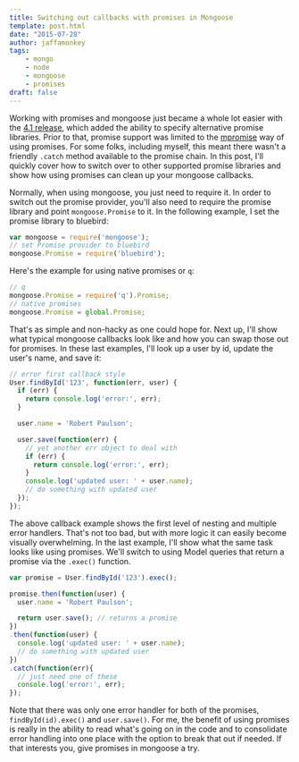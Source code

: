 ```yaml
---
title: Switching out callbacks with promises in Mongoose
template: post.html
date: "2015-07-28"
author: jaffamonkey
tags:
    - mongo
    - node
    - mongoose
    - promises
draft: false
---
```


Working with promises and mongoose just became a whole lot easier with the [4.1 release](https://github.com/Automattic/mongoose/blob/master/History.md#410--2015-07-24), which added the ability to specify alternative promise libraries. Prior to that, promise support was limited to the [mpromise](https://github.com/aheckmann/mpromise) way of using promises. For some folks, including myself, this meant there wasn't a friendly `.catch` method available to the promise chain. In this post, I'll quickly cover how to switch over to other supported promise libraries and show how using promises can clean up your mongoose callbacks.

Normally, when using mongoose, you just need to require it. In order to switch out the promise provider, you'll also need to require the promise library and point `mongoose.Promise` to it. In the following example, I set the promise library to bluebird:

```js
var mongoose = require('mongoose');
// set Promise provider to bluebird
mongoose.Promise = require('bluebird');
```

Here's the example for using native promises or `q`:

```js
// q
mongoose.Promise = require('q').Promise;
// native promises
mongoose.Promise = global.Promise;
```

That's as simple and non-hacky as one could hope for. Next up, I'll show what typical mongoose callbacks look like and how you can swap those out for promises. In these last examples, I'll look up a user by id, update the user's name, and save it:

```js
// error first callback style
User.findById('123', function(err, user) {
  if (err) {
    return console.log('error:', err);
  }

  user.name = 'Robert Paulson';

  user.save(function(err) {
    // yet another err object to deal with
    if (err) {
      return console.log('error:', err);
    }
    console.log('updated user: ' + user.name);
    // do something with updated user
  });
});
```

The above callback example shows the first level of nesting and multiple error handlers. That's not too bad, but with more logic it can easily become visually overwhelming. In the last example, I'll show what the same task looks like using promises. We'll switch to using Model queries that return a promise via the `.exec()` function.

```js
var promise = User.findById('123').exec();

promise.then(function(user) {
  user.name = 'Robert Paulson';

  return user.save(); // returns a promise
})
.then(function(user) {
  console.log('updated user: ' + user.name);
  // do something with updated user
})
.catch(function(err){
  // just need one of these
  console.log('error:', err);
});
```

Note that there was only one error handler for both of the promises, `findById(id).exec()` and `user.save()`. For me, the benefit of using promises is really in the ability to read what's going on in the code and to consolidate error handling into one place with the option to break that out if needed. If that interests you, give promises in mongoose a try.
